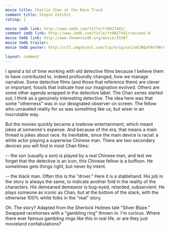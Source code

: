 ```yaml
---
movie title: Charlie Chan at the Race Track
comment title: Stepin Fetchit
rating: 1

movie imdb link: http://www.imdb.com/title/tt0027441/
comment imdb link: http://www.imdb.com/title/tt0027441/reviews-9
movie tmdb link: http://www.themoviedb.org/movie/33387
movie tmdb trailer: 
movie tmdb poster: http://cf2.imgobject.com/t/p/original/oE1RQaF8nf8KrvnupZQdIXDD6rt.jpg

layout: comment
---
```


I spend a lot of time working with old detective films because I believe them to have contributed to, indeed profoundly changed, how we manage narrative. Some detective films (and those that reference them) are clever or important, fossils that indicate how our imagination evolved. Others are some other agenda wrapped in the detective label. The Chan series started out, I think as a genuinely interesting detective. The idea here was that some "otherness" was in our designated observer on screen. The fellow who unraveled reality for us was something like us, but wiser in an inscrutable way.

But the movies quickly became a lowbrow entertainment, which meant jokes at someone's expense. And because of the era, that means a main thread is jokes about race. Its inevitable, since the main device is racial: a white actor playing a superwise Chinese man. There are two secondary devices you will find in most Chan films:

-- the son (usually a son) is played by a real Chinese man, and lest we forget that the detective is an icon, this Chinese fellow is a buffoon. He sometimes gets things right, but never by intent.

-- the black man. Often this is the "driver." Here it is a stablehand. His job in the story is always the same, to indicate another fold in the reality of the characters. His demeaned demeanor is bug-eyed, retarded, subservient. He plays someone as iconic as Chan, but at the bottom of the stack, with the otherwise 100% white folks in the "real" story.

Oh. The story? Adapted from the Sherlock Holmes tale "Silver Blaze." Swapped racehorses with a "gambling ring" thrown in. I'm curious. Where there ever famous gambling rings like this in real life, or are they just movieland confabulations?